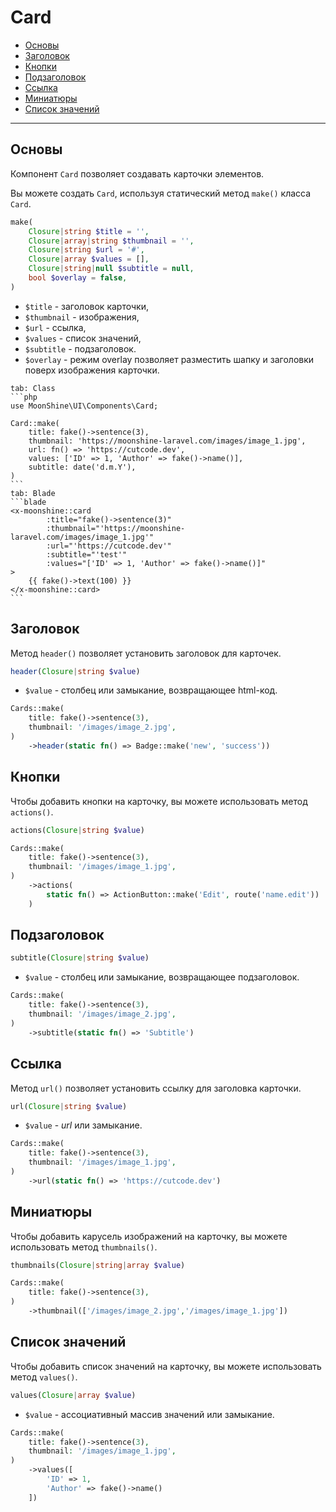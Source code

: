 # Card

- [Основы](#basics)
- [Заголовок](#header)
- [Кнопки](#actions)
- [Подзаголовок](#subtitle)
- [Ссылка](#url)
- [Миниатюры](#thumbnail)
- [Список значений](#values)

---

<a name="basics"></a>
## Основы

Компонент `Card` позволяет создавать карточки элементов. 

Вы можете создать `Card`, используя статический метод `make()` класса `Card`.

```php
make(
    Closure|string $title = '',
    Closure|array|string $thumbnail = '',
    Closure|string $url = '#',
    Closure|array $values = [],
    Closure|string|null $subtitle = null,
    bool $overlay = false,
)
```

- `$title` - заголовок карточки,
- `$thumbnail` - изображения,
- `$url` - ссылка,
- `$values` - список значений,
- `$subtitle` - подзаголовок.
- `$overlay` - режим overlay позволяет разместить шапку и заголовки поверх изображения карточки.

~~~tabs
tab: Class
```php
use MoonShine\UI\Components\Card;

Card::make(
    title: fake()->sentence(3),
    thumbnail: 'https://moonshine-laravel.com/images/image_1.jpg',
    url: fn() => 'https://cutcode.dev',
    values: ['ID' => 1, 'Author' => fake()->name()],
    subtitle: date('d.m.Y'),
)
```
tab: Blade
```blade
<x-moonshine::card
        :title="fake()->sentence(3)"
        :thumbnail="'https://moonshine-laravel.com/images/image_1.jpg'"
        :url="'https://cutcode.dev'"
        :subtitle="'test'"
        :values="['ID' => 1, 'Author' => fake()->name()]"
>
    {{ fake()->text(100) }}
</x-moonshine::card>
```
~~~

<a name="header"></a>
## Заголовок

Метод `header()` позволяет установить заголовок для карточек.

```php
header(Closure|string $value)
```

- `$value` - столбец или замыкание, возвращающее html-код.

```php
Cards::make(
    title: fake()->sentence(3),
    thumbnail: '/images/image_2.jpg',
)
    ->header(static fn() => Badge::make('new', 'success'))
```

<a name="actions"></a>
## Кнопки

Чтобы добавить кнопки на карточку, вы можете использовать метод `actions()`.

```php
actions(Closure|string $value)
```

```php
Cards::make(
    title: fake()->sentence(3),
    thumbnail: '/images/image_1.jpg',
)
    ->actions(
        static fn() => ActionButton::make('Edit', route('name.edit'))
    )
```

<a name="subtitle"></a>
## Подзаголовок

```php
subtitle(Closure|string $value)
```

- `$value` - столбец или замыкание, возвращающее подзаголовок.

```php
Cards::make(
    title: fake()->sentence(3),
    thumbnail: '/images/image_2.jpg',
)
    ->subtitle(static fn() => 'Subtitle')
```

<a name="url"></a>
## Ссылка

Метод `url()` позволяет установить ссылку для заголовка карточки.

```php
url(Closure|string $value)
```

- `$value` - *url* или замыкание.

```php
Cards::make(
    title: fake()->sentence(3),
    thumbnail: '/images/image_1.jpg',
)
    ->url(static fn() => 'https://cutcode.dev')
```

<a name="thumbnail"></a>
## Миниатюры

Чтобы добавить карусель изображений на карточку, вы можете использовать метод `thumbnails()`.

```php
thumbnails(Closure|string|array $value)
```

```php
Cards::make(
    title: fake()->sentence(3),
)
    ->thumbnail(['/images/image_2.jpg','/images/image_1.jpg'])
```

<a name="values"></a>
## Список значений

Чтобы добавить список значений на карточку, вы можете использовать метод `values()`.

```php
values(Closure|array $value)
```

- `$value` - ассоциативный массив значений или замыкание.

```php
Cards::make(
    title: fake()->sentence(3),
    thumbnail: '/images/image_1.jpg',
)
    ->values([
        'ID' => 1,
        'Author' => fake()->name()
    ])
```